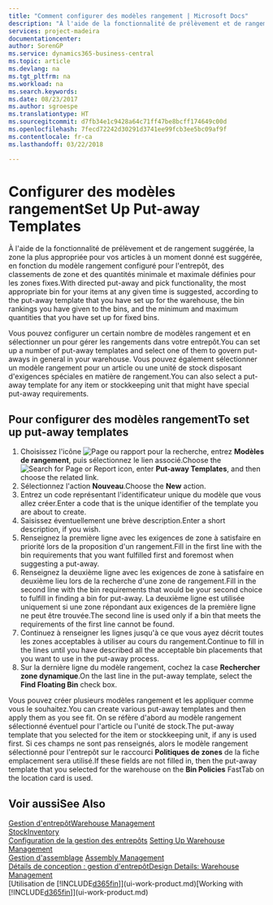 ```yaml
---
title: "Comment configurer des modèles rangement | Microsoft Docs"
description: "À l'aide de la fonctionnalité de prélèvement et de rangement suggérée, la zone la plus appropriée pour vos articles à un moment donné est suggérée, en fonction du modèle rangement configuré pour l'entrepôt, des classements de zone et des quantités minimale et maximale définies pour les zones fixes."
services: project-madeira
documentationcenter: 
author: SorenGP
ms.service: dynamics365-business-central
ms.topic: article
ms.devlang: na
ms.tgt_pltfrm: na
ms.workload: na
ms.search.keywords: 
ms.date: 08/23/2017
ms.author: sgroespe
ms.translationtype: HT
ms.sourcegitcommit: d7fb34e1c9428a64c71ff47be8bcff174649c00d
ms.openlocfilehash: 7fecd72242d30291d3741ee99fcb3ee5bc09af9f
ms.contentlocale: fr-ca
ms.lasthandoff: 03/22/2018

---
```

# <a name="set-up-put-away-templates"></a><span data-ttu-id="13126-103">Configurer des modèles rangement</span><span class="sxs-lookup"><span data-stu-id="13126-103">Set Up Put-away Templates</span></span>
<span data-ttu-id="13126-104">À l'aide de la fonctionnalité de prélèvement et de rangement suggérée, la zone la plus appropriée pour vos articles à un moment donné est suggérée, en fonction du modèle rangement configuré pour l'entrepôt, des classements de zone et des quantités minimale et maximale définies pour les zones fixes.</span><span class="sxs-lookup"><span data-stu-id="13126-104">With directed put-away and pick functionality, the most appropriate bin for your items at any given time is suggested, according to the put-away template that you have set up for the warehouse, the bin rankings you have given to the bins, and the minimum and maximum quantities that you have set up for fixed bins.</span></span>  

<span data-ttu-id="13126-105">Vous pouvez configurer un certain nombre de modèles rangement et en sélectionner un pour gérer les rangements dans votre entrepôt.</span><span class="sxs-lookup"><span data-stu-id="13126-105">You can set up a number of put-away templates and select one of them to govern put-aways in general in your warehouse.</span></span> <span data-ttu-id="13126-106">Vous pouvez également sélectionner un modèle rangement pour un article ou une unité de stock disposant d'exigences spéciales en matière de rangement.</span><span class="sxs-lookup"><span data-stu-id="13126-106">You can also select a put-away template for any item or stockkeeping unit that might have special put-away requirements.</span></span>  

## <a name="to-set-up-put-away-templates"></a><span data-ttu-id="13126-107">Pour configurer des modèles rangement</span><span class="sxs-lookup"><span data-stu-id="13126-107">To set up put-away templates</span></span>  
1.  <span data-ttu-id="13126-108">Choisissez l'icône ![Page ou rapport pour la recherche](media/ui-search/search_small.png "icône Page ou rapport pour la recherche"), entrez **Modèles de rangement**, puis sélectionnez le lien associé.</span><span class="sxs-lookup"><span data-stu-id="13126-108">Choose the ![Search for Page or Report](media/ui-search/search_small.png "Search for Page or Report icon") icon, enter **Put-away Templates**, and then choose the related link.</span></span>  
2.  <span data-ttu-id="13126-109">Sélectionnez l'action **Nouveau**.</span><span class="sxs-lookup"><span data-stu-id="13126-109">Choose the **New** action.</span></span>  
3.  <span data-ttu-id="13126-110">Entrez un code représentant l'identificateur unique du modèle que vous allez créer.</span><span class="sxs-lookup"><span data-stu-id="13126-110">Enter a code that is the unique identifier of the template you are about to create.</span></span>  
4.  <span data-ttu-id="13126-111">Saisissez éventuellement une brève description.</span><span class="sxs-lookup"><span data-stu-id="13126-111">Enter a short description, if you wish.</span></span>  
5.  <span data-ttu-id="13126-112">Renseignez la première ligne avec les exigences de zone à satisfaire en priorité lors de la proposition d'un rangement.</span><span class="sxs-lookup"><span data-stu-id="13126-112">Fill in the first line with the bin requirements that you want fulfilled first and foremost when suggesting a put-away.</span></span>  
6.  <span data-ttu-id="13126-113">Renseignez la deuxième ligne avec les exigences de zone à satisfaire en deuxième lieu lors de la recherche d'une zone de rangement.</span><span class="sxs-lookup"><span data-stu-id="13126-113">Fill in the second line with the bin requirements that would be your second choice to fulfill in finding a bin for put-away.</span></span> <span data-ttu-id="13126-114">La deuxième ligne est utilisée uniquement si une zone répondant aux exigences de la première ligne ne peut être trouvée.</span><span class="sxs-lookup"><span data-stu-id="13126-114">The second line is used only if a bin that meets the requirements of the first line cannot be found.</span></span>  
7.  <span data-ttu-id="13126-115">Continuez à renseigner les lignes jusqu'à ce que vous ayez décrit toutes les zones acceptables à utiliser au cours du rangement.</span><span class="sxs-lookup"><span data-stu-id="13126-115">Continue to fill in the lines until you have described all the acceptable bin placements that you want to use in the put-away process.</span></span>  
8.  <span data-ttu-id="13126-116">Sur la dernière ligne du modèle rangement, cochez la case **Rechercher zone dynamique**.</span><span class="sxs-lookup"><span data-stu-id="13126-116">On the last line in the put-away template, select the **Find Floating Bin** check box.</span></span>  

<span data-ttu-id="13126-117">Vous pouvez créer plusieurs modèles rangement et les appliquer comme vous le souhaitez.</span><span class="sxs-lookup"><span data-stu-id="13126-117">You can create various put-away templates and then apply them as you see fit.</span></span> <span data-ttu-id="13126-118">On se réfère d'abord au modèle rangement sélectionné éventuel pour l'article ou l'unité de stock.</span><span class="sxs-lookup"><span data-stu-id="13126-118">The put-away template that you selected for the item or stockkeeping unit, if any is used first.</span></span> <span data-ttu-id="13126-119">Si ces champs ne sont pas renseignés, alors le modèle rangement sélectionné pour l'entrepôt sur le raccourci **Politiques de zones** de la fiche emplacement sera utilisé.</span><span class="sxs-lookup"><span data-stu-id="13126-119">If these fields are not filled in, then the put-away template that you selected for the warehouse on the **Bin Policies** FastTab on the location card is used.</span></span>  

## <a name="see-also"></a><span data-ttu-id="13126-120">Voir aussi</span><span class="sxs-lookup"><span data-stu-id="13126-120">See Also</span></span>  
[<span data-ttu-id="13126-121">Gestion d'entrepôt</span><span class="sxs-lookup"><span data-stu-id="13126-121">Warehouse Management</span></span>](warehouse-manage-warehouse.md)  
[<span data-ttu-id="13126-122">Stock</span><span class="sxs-lookup"><span data-stu-id="13126-122">Inventory</span></span>](inventory-manage-inventory.md)  
<span data-ttu-id="13126-123">[Configuration de la gestion des entrepôts](warehouse-setup-warehouse.md)   </span><span class="sxs-lookup"><span data-stu-id="13126-123">[Setting Up Warehouse Management](warehouse-setup-warehouse.md)   </span></span>  
<span data-ttu-id="13126-124">[Gestion d'assemblage](assembly-assemble-items.md)  </span><span class="sxs-lookup"><span data-stu-id="13126-124">[Assembly Management](assembly-assemble-items.md)  </span></span>  
[<span data-ttu-id="13126-125">Détails de conception : gestion d'entrepôt</span><span class="sxs-lookup"><span data-stu-id="13126-125">Design Details: Warehouse Management</span></span>](design-details-warehouse-management.md)  
<span data-ttu-id="13126-126">[Utilisation de [!INCLUDE[d365fin](includes/d365fin_md.md)]](ui-work-product.md)</span><span class="sxs-lookup"><span data-stu-id="13126-126">[Working with [!INCLUDE[d365fin](includes/d365fin_md.md)]](ui-work-product.md)</span></span>

